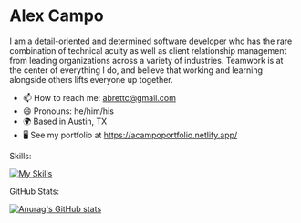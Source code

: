 # Alex Campo

I am a detail-oriented and determined software developer who has the rare combination of technical acuity as well as client relationship management from leading organizations across a variety of industries. Teamwork is at the center of everything I do, and believe that working and learning alongside others lifts everyone up together.

- 📫 How to reach me: abrettc@gmail.com
- 😄 Pronouns: he/him/his
- 🌍 Based in Austin, TX
- 🖥️ See my portfolio at https://acampoportfolio.netlify.app/

Skills:

[![My Skills](https://skillicons.dev/icons?i=ansible,bash,redhat,openshift,docker,js,html,css,express,mongodb,netlify,nodejs,postgres,py,django,react,ts,vue)](https://skillicons.dev)


GitHub Stats:

[![Anurag's GitHub stats](https://github-readme-stats.vercel.app/api?username=alexcampo5&count_private=true&show_icons=true&theme=dark)](https://github.com/anuraghazra/github-readme-stats)



<!--
**alexcampo5/alexcampo5** is a ✨ _special_ ✨ repository because its `README.md` (this file) appears on your GitHub profile.

Here are some ideas to get you started:

- 🔭 I’m currently working on ...
- 🌱 I’m currently learning ...
- 👯 I’m looking to collaborate on ...
- 🤔 I’m looking for help with ...
- 💬 Ask me about ...
- 📫 How to reach me: ...
- 😄 Pronouns: ...
- ⚡ Fun fact: ...
-->
